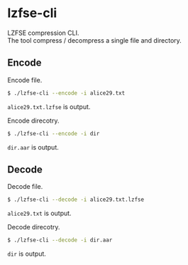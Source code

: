 # lzfse-cli

LZFSE compression CLI.  
The tool compress / decompress a single file and directory.


## Encode

Encode file.

```sh
$ ./lzfse-cli --encode -i alice29.txt
```

`alice29.txt.lzfse` is output.


Encode direcotry.

```sh
$ ./lzfse-cli --encode -i dir
```

`dir.aar` is output.


## Decode

Decode file.

```sh
$ ./lzfse-cli --decode -i alice29.txt.lzfse
```

`alice29.txt` is output.

Decode direcotry.

```sh
$ ./lzfse-cli --decode -i dir.aar
```

`dir` is output.
